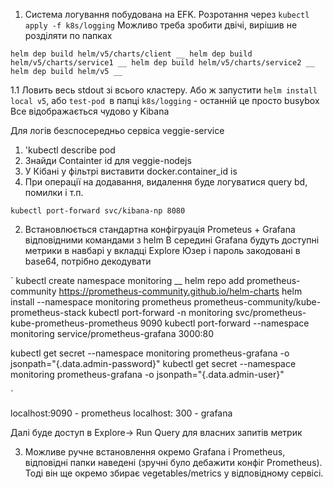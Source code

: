1. Система логування побудована на EFK. Розротання через `kubectl apply -f k8s/logging`
Можливо треба зробити двічі, вирішив не розділяти по папках

`
helm dep build helm/v5/charts/client __
helm dep build helm/v5/charts/service1 __
helm dep build helm/v5/charts/service2 __
helm dep build helm/v5 __
`

1.1 Ловить весь stdout зі всього кластеру. Або ж запустити `helm install local v5`, або `test-pod `в папці `k8s/logging` - останній це просто busybox 
Все відображається чудово у Kibana

Для логів безспосередньо сервіса veggie-service 
1. 'kubectl describe pod <veggie-service-pod>
2. Знайди Containter id для veggie-nodejs
3. У Кібані у фільтрі виставити docker.container_id is <id>
4. При операції на додавання, видалення буде логуватися query bd, помилки і т.п.

`
kubectl port-forward svc/kibana-np 8080 
`

2. Встановлюється стандартна конфігруація Prometeus + Grafana відповідними командами з helm
В середині Grafana будуть доступні метрики в навбарі у вкладці Explore
Юзер і пароль закодовані в base64, потрібно декодувати

`
kubectl create namespace monitoring __
helm repo add prometheus-community https://prometheus-community.github.io/helm-charts
helm install --namespace monitoring prometheus prometheus-community/kube-prometheus-stack
kubectl port-forward -n monitoring svc/prometheus-kube-prometheus-prometheus  9090
kubectl port-forward --namespace monitoring service/prometheus-grafana 3000:80

kubectl get secret --namespace monitoring prometheus-grafana -o jsonpath="{.data.admin-password}" 
kubectl get secret --namespace monitoring prometheus-grafana -o jsonpath="{.data.admin-user}"  

`

localhost:9090 - prometheus
localhost: 300 - grafana

Далі буде доступ в Explore-> Run Query для власних запитів метрик

3. Можливе ручне встановлення окремо  Grafana i Prometheus, відповідні папки наведені (зручні було дебажити конфіг Prometheus). Тоді він ще окремо збирає vegetables/metrics у відповідному сервісі.